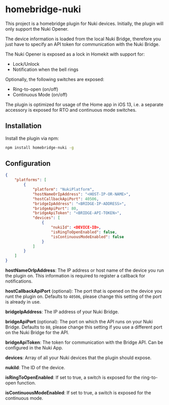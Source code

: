 # homebridge-nuki

This project is a homebridge plugin for Nuki devices. Initially, the plugin will only support the Nuki Opener.

The device information is loaded from the local Nuki Bridge, therefore you just have to specify an API token for communication with the Nuki Bridge.

The Nuki Opener is exposed as a lock in Homekit with support for:
- Lock/Unlock
- Notification when the bell rings

Optionally, the following switches are exposed:
- Ring-to-open (on/off)
- Continuous Mode (on/off)

The plugin is optimized for usage of the Home app in iOS 13, i.e. a separate accessory is exposed for RTO and continuous mode switches.

## Installation

Install the plugin via npm:

```bash
npm install homebridge-nuki -g
```

## Configuration

```json
{
    "platforms": [
        {
            "platform": "NukiPlatform",
            "hostNameOrIpAddress": "<HOST-IP-OR-NAME>",
            "hostCallbackApiPort": 40506,
            "bridgeIpAddress": "<BRIDGE-IP-ADDRESS>",
            "bridgeApiPort": 80,
            "bridgeApiToken": "<BRIDGE-API-TOKEN>",
            "devices": [
                {
                    "nukiId": <DEVICE-ID>,
                    "isRingToOpenEnabled": false,
                    "isContinuousModeEnabled": false
                }
            ]
        }
    ]
}
```

**hostNameOrIpAddress**: The IP address or host name of the device you run the plugin on. This information is required to register a callback for notifications.

**hostCallbackApiPort** (optional): The port that is opened on the device you runt the plugin on. Defaults to `40506`, please change this setting of the port is already in use.

**bridgeIpAddress**: The IP address of your Nuki Bridge.

**bridgeApiPort** (optional): The port on which the API runs on your Nuki Bridge. Defaults to `80`, please change this setting if you use a different port on the Nuki Bridge for the API.

**bridgeApiToken**: The token for communication with the Bridge API. Can be configured in the Nuki App.

**devices**: Array of all your Nuki devices that the plugin should expose.

**nukiId**: The ID of the device.

**isRingToOpenEnabled**: If set to true, a switch is exposed for the ring-to-open function.

**isContinuousModeEnabled**: If set to true, a switch is exposed for the continuous mode.
